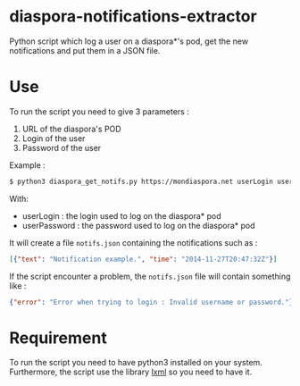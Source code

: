 diaspora-notifications-extractor
================================

Python script which log a user on a diaspora*'s pod, get the new notifications and put them in a JSON file.

# Use

To run the script you need to give 3 parameters : 

1. URL of the diaspora's POD
2. Login of the user
3. Password of the user
 
Example : 
```bash
$ python3 diaspora_get_notifs.py https://mondiaspora.net userLogin userPassword
```
With: 
- userLogin : the login used to log on the diaspora* pod
- userPassword : the password used to log on the diaspora* pod

It will create a file ```notifs.json``` containing the notifications such as : 
```json
[{"text": "Notification example.", "time": "2014-11-27T20:47:32Z"}]
```

If the script encounter a problem, the ```notifs.json``` file will contain something like : 
```json
{"error": "Error when trying to login : Invalid username or password."}
```

# Requirement

To run the script you need to have python3 installed on your system. Furthermore, the script use the library [lxml](http://lxml.de/) so you need to have it.
